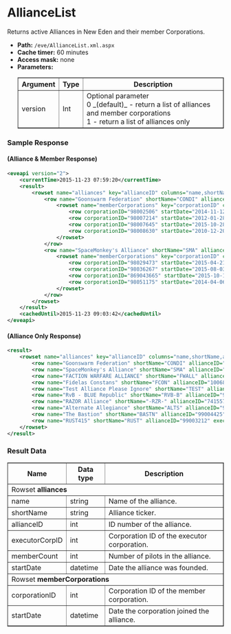 # AllianceList
Returns active Alliances in New Eden and their member Corporations.

* __Path:__ ``/eve/AllianceList.xml.aspx``
* __Cache timer:__ 60 minutes
* __Access mask:__ none
* __Parameters:__
    <table border="1">
        <tbody>
            <tr>
                <th>Argument</th>
                <th>Type</th>
                <th>Description</th>
            </tr>
            <tr>
                <td>version</td>
                <td>Int</td>
                <td>
                    Optional parameter <br />
                    0 _(default)_ - return a list of alliances and member corporations<br />
                    1 - return a list of alliances only
                </td>
            </tr>
        </tbody>
    </table>

### Sample Response
#### (Alliance & Member Response)

```xml
<eveapi version="2">
    <currentTime>2015-11-23 07:59:20</currentTime>
    <result>
        <rowset name="alliances" key="allianceID" columns="name,shortName,allianceID,executorCorpID,memberCount,startDate">
            <row name="Goonswarm Federation" shortName="CONDI" allianceID="1354830081" executorCorpID="1344654522" memberCount="16042" startDate="2010-06-01 05:36:00">
                <rowset name="memberCorporations" key="corporationID" columns="corporationID,startDate">
                    <row corporationID="98002506" startDate="2014-11-12 22:20:00"/>
                    <row corporationID="98007214" startDate="2012-01-28 05:36:00"/>
                    <row corporationID="98007645" startDate="2015-10-28 12:25:00"/>
                    <row corporationID="98008630" startDate="2010-12-20 19:40:00"/>
                </rowset>
            </row>
            <row name="SpaceMonkey's Alliance" shortName="SMA" allianceID="679584932" executorCorpID="669646544" memberCount="5082" startDate="2009-02-14 06:55:00">
                <rowset name="memberCorporations" key="corporationID" columns="corporationID,startDate">
                    <row corporationID="98029473" startDate="2015-04-21 21:05:00"/>
                    <row corporationID="98036267" startDate="2015-08-03 04:15:00"/>
                    <row corporationID="869043665" startDate="2015-10-14 23:30:00"/>
                    <row corporationID="98051175" startDate="2014-04-06 17:10:00"/>
                </rowset>
            </row>
        </rowset>
    </result>
    <cachedUntil>2015-11-23 09:03:42</cachedUntil>
</eveapi>
```

#### (Alliance Only Response)

```xml
<result>
    <rowset name="alliances" key="allianceID" columns="name,shortName,allianceID,executorCorpID,memberCount,startDate">
        <row name="Goonswarm Federation" shortName="CONDI" allianceID="1354830081" executorCorpID="1344654522" memberCount="16043" startDate="2010-06-01 05:36:00"/>
        <row name="SpaceMonkey's Alliance" shortName="SMA" allianceID="679584932" executorCorpID="669646544" memberCount="5082" startDate="2009-02-14 06:55:00"/>
        <row name="FACTION WARFARE ALLIANCE" shortName="FWALL" allianceID="99004126" executorCorpID="98261065" memberCount="4663" startDate="2014-02-07 23:55:48"/>
        <row name="Fidelas Constans" shortName="FCON" allianceID="1006830534" executorCorpID="1371955702" memberCount="4401" startDate="2009-01-30 18:07:00"/>
        <row name="Test Alliance Please Ignore" shortName="TEST" allianceID="498125261" executorCorpID="416584095" memberCount="4398" startDate="2010-05-12 21:05:00"/>
        <row name="RvB - BLUE Republic" shortName="RVB-B" allianceID="99000652" executorCorpID="98037851" memberCount="3774" startDate="2011-05-02 14:18:00"/>
        <row name="RAZOR Alliance" shortName="-RZR-" allianceID="741557221" executorCorpID="147823541" memberCount="3524" startDate="2005-09-23 05:24:00"/>
        <row name="Alternate Allegiance" shortName="ALTS" allianceID="99003805" executorCorpID="515709294" memberCount="3345" startDate="2013-11-06 03:49:27"/>
        <row name="The Bastion" shortName="BASTN" allianceID="99004425" executorCorpID="98203764" memberCount="3114" startDate="2014-05-06 21:37:13"/>
        <row name="RUST415" shortName="RUST" allianceID="99003212" executorCorpID="98160985" memberCount="2742" startDate="2013-05-06 18:21:21"/>
    </rowset>
</result>
```

### Result Data

<table border="1">
    <tbody>
        <tr>
            <th>Name</th>
            <th>Data type</th>
            <th>Description</th>
        </tr>
        <tr>
            <td colspan="3">Rowset <strong>alliances</strong></td>
        </tr>
        <tr>
            <td>name</td>
            <td>string</td>
            <td>Name of the alliance.</td>
        </tr>
        <tr>
            <td>shortName</td>
            <td>string</td>
            <td>Alliance ticker.</td>
        </tr>
        <tr>
            <td>allianceID</td>
            <td>int</td>
            <td>ID number of the alliance.</td>
        </tr>
        <tr>
            <td>executorCorpID</td>
            <td>int</td>
            <td>Corporation ID of the executor corporation.</td>
        </tr>
        <tr>
            <td>memberCount</td>
            <td>int</td>
            <td>Number of pilots in the alliance.</td>
        </tr>
        <tr>
            <td>startDate</td>
            <td>datetime</td>
            <td>Date the alliance was founded.</td>
        </tr>
        <tr>
            <td colspan="3">Rowset <strong>memberCorporations</strong></td>
        </tr>
        <tr>
            <td>corporationID</td>
            <td>int</td>
            <td>Corporation ID of the member corporation.</td>
        </tr>
        <tr>
            <td>startDate</td>
            <td>datetime</td>
            <td>Date the corporation joined the alliance.</td>
        </tr>     
    </tbody>
</table>
